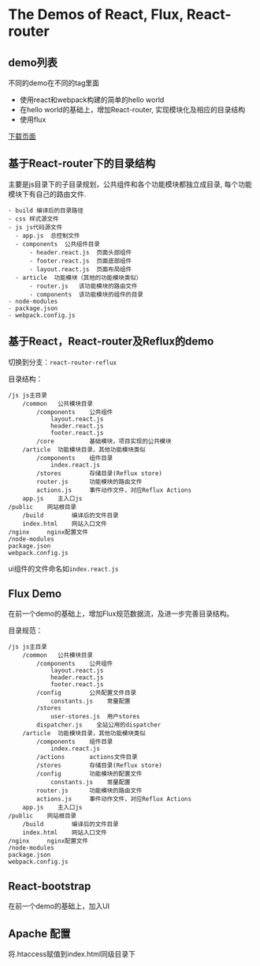 # The Demos of React, Flux, React-router


## demo列表

不同的demo在不同的tag里面

- 使用react和webpack构建的简单的hello world
- 在hello world的基础上，增加React-router, 实现模块化及相应的目录结构
- 使用flux

[下载页面](http://git.ibbd.net/caiyingyao/react-flux-demo/tags)

## 基于React-router下的目录结构 

主要是js目录下的子目录规划，公共组件和各个功能模块都独立成目录, 每个功能模块下有自己的路由文件. 

```
- build 编译后的目录路径
- css 样式源文件
- js js代码源文件
  - app.js  总控制文件
  - components  公共组件目录 
      - header.react.js  页面头部组件
      - footer.react.js  页面底部组件
      - layout.react.js  页面布局组件
  - article  功能模块（其他的功能模块类似）
      - router.js   该功能模块的路由文件
      - components  该功能模块的组件的目录
- node-modules
- package.json 
- webpack.config.js 
```

## 基于React，React-router及Reflux的demo 

切换到分支：`react-router-reflux`

目录结构：

```
/js js主目录
    /common   公共模块目录
        /components    公共组件
            layout.react.js     
            header.react.js     
            footer.react.js     
        /core          基础模块，项目实现的公共模块
    /article  功能模块目录，其他功能模块类似
        /components    组件目录
            index.react.js     
        /stores        存储目录(Reflux store)
        router.js      功能模块的路由文件
        actions.js     事件动作文件，对应Reflux Actions
    app.js    主入口js
/public    网站根目录
    /build        编译后的文件目录
    index.html    网站入口文件
/nginx     nginx配置文件
/node-modules 
package.json 
webpack.config.js 
```

ui组件的文件命名如`index.react.js`

## Flux Demo 

在前一个demo的基础上，增加Flux规范数据流，及进一步完善目录结构。

目录规范：

```
/js js主目录
    /common   公共模块目录
        /components    公共组件
            layout.react.js     
            header.react.js     
            footer.react.js     
        /config        公共配置文件目录
            constants.js    常量配置
        /stores 
            user-stores.js  用户stores
        dispatcher.js    全站公用的dispatcher 
    /article  功能模块目录，其他功能模块类似
        /components    组件目录
            index.react.js     
        /actions       actions文件目录
        /stores        存储目录(Reflux store)
        /config        功能模块的配置文件
            constants.js    常量配置
        router.js      功能模块的路由文件
        actions.js     事件动作文件，对应Reflux Actions
    app.js    主入口js
/public    网站根目录
    /build        编译后的文件目录
    index.html    网站入口文件
/nginx     nginx配置文件
/node-modules 
package.json 
webpack.config.js 
```

## React-bootstrap

在前一个demo的基础上，加入UI

## Apache 配置
将.htaccess赋值到index.html同级目录下


